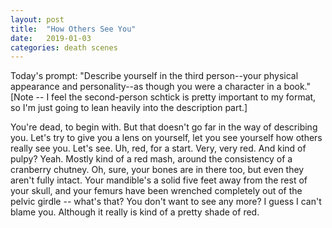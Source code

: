 ```yaml
---
layout: post
title:  "How Others See You"
date:   2019-01-03
categories: death scenes
---
```

Today's prompt: "Describe yourself in the third person--your physical appearance and personality--as though you were a character in a book." [Note -- I feel the second-person schtick is pretty important to my format, so I'm just going to lean heavily into the description part.]

You're dead, to begin with. But that doesn't go far in the way of describing you. Let's try to give you a lens on yourself, let you see yourself how others really see you. Let's see. Uh, red, for a start. Very, very red. And kind of pulpy? Yeah. Mostly kind of a red mash, around the consistency of a cranberry chutney. Oh, sure, your bones are in there too, but even they aren't fully intact. Your mandible's a solid five feet away from the rest of your skull, and your femurs have been wrenched completely out of the pelvic girdle -- what's that? You don't want to see any more? I guess I can't blame you. Although it really is kind of a pretty shade of red.
